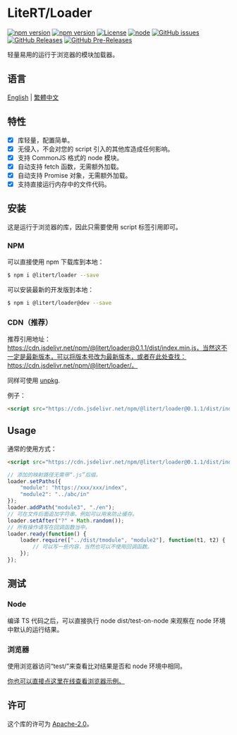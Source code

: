 # LiteRT/Loader

[![npm version](https://img.shields.io/npm/v/@litert/loader.svg?colorB=brightgreen)](https://www.npmjs.com/package/@litert/loader "Stable Version")
[![npm version](https://img.shields.io/npm/v/@litert/loader/dev.svg)](https://www.npmjs.com/package/@litert/loader "Development Version")
[![License](https://img.shields.io/github/license/litert/loader.js.svg)](https://github.com/litert/loader.js/blob/master/LICENSE)
[![node](https://img.shields.io/node/v/@litert/loader.svg?colorB=brightgreen)](https://nodejs.org/dist/latest-v12.x/)
[![GitHub issues](https://img.shields.io/github/issues/litert/loader.js.svg)](https://github.com/litert/loader.js/issues)
[![GitHub Releases](https://img.shields.io/github/release/litert/loader.js.svg)](https://github.com/litert/loader.js/releases "Stable Release")
[![GitHub Pre-Releases](https://img.shields.io/github/release/litert/loader.js/all.svg)](https://github.com/litert/loader.js/releases "Pre-Release")

轻量易用的运行于浏览器的模块加载器。

## 语言

[English](../README.md) | [繁體中文](README.zh-TW.md)

## 特性

- [x] 库轻量，配置简单。  
- [x] 无侵入，不会对您的 script 引入的其他库造成任何影响。  
- [x] 支持 CommonJS 格式的 node 模块。  
- [x] 自动支持 fetch 函数，无需额外加载。  
- [x] 自动支持 Promise 对象，无需额外加载。  
- [x] 支持直接运行内存中的文件代码。

## 安装

这是运行于浏览器的库，因此只需要使用 script 标签引用即可。

### NPM

可以直接使用 npm 下载库到本地：

```sh
$ npm i @litert/loader --save
```

可以安装最新的开发版到本地：

```sh
$ npm i @litert/loader@dev --save
```

### CDN（推荐）

推荐引用地址：https://cdn.jsdelivr.net/npm/@litert/loader@0.1.1/dist/index.min.js，当然这不一定是最新版本，可以将版本号改为最新版本，或者在此处查找：https://cdn.jsdelivr.net/npm/@litert/loader/。

同样可使用 [unpkg](https://unpkg.com/@litert/loader@0.1.1/dist/index.min.js).

例子：

```html
<script src="https://cdn.jsdelivr.net/npm/@litert/loader@0.1.1/dist/index.min.js"></script>
```

## Usage

通常的使用方式：

```html
<script src="https://cdn.jsdelivr.net/npm/@litert/loader@0.1.1/dist/index.min.js"></script>
```

```javascript
// 添加的映射路径无需带“.js”后缀。
loader.setPaths({
    "module": "https://xxx/xxx/index",
    "module2": "../abc/in"
});
loader.addPath("module3", "./en");
// 可在文件后面追加字符串，例如可以用来防止缓存。
loader.setAfter("?" + Math.random());
// 所有操作请写在回调函数当中。
loader.ready(function() {
    loader.require(["../dist/tmodule", "module2"], function(t1, t2) {
        // 可以写一些内容，当然也可以不使用回调函数。
    });
});
```

## 测试

### Node

编译 TS 代码之后，可以直接执行 node dist/test-on-node 来观察在 node 环境中默认的运行结果。

### 浏览器

使用浏览器访问“test/”来查看比对结果是否和 node 环境中相同。

[你也可以直接点这里在线查看浏览器示例。](https://litert.github.io/loader.js/test/)

## 许可

这个库的许可为 [Apache-2.0](./LICENSE)。